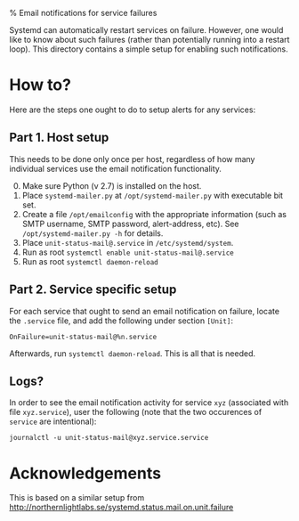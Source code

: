 % Email notifications for service failures

Systemd can automatically restart services on failure. However, one would like
to know about such failures (rather than potentially running into a restart
loop). This directory contains a simple setup for enabling such notifications.

# How to?

Here are the steps one ought to do to setup alerts for any services:

## Part 1. Host setup

This needs to be done only once per host, regardless of how many individual
services use the email notification functionality.

0. Make sure Python (v 2.7) is installed on the host.
1. Place `systemd-mailer.py` at `/opt/systemd-mailer.py` with executable bit set.
2. Create a file `/opt/emailconfig` with the appropriate information (such as
   SMTP username, SMTP password, alert-address, etc). See
   `/opt/systemd-mailer.py -h` for details.
3. Place `unit-status-mail@.service` in `/etc/systemd/system`.
4. Run as root `systemctl enable unit-status-mail@.service`
5. Run as root `systemctl daemon-reload`

## Part 2. Service specific setup

For each service that ought to send an email notification on failure, locate
the `.service` file, and add the following under section `[Unit]`:

```
OnFailure=unit-status-mail@%n.service  
```

Afterwards, run `systemctl daemon-reload`. This is all that is needed.

## Logs?

In order to see the email notification activity for service `xyz` (associated
with file `xyz.service`), user the following (note that the two occurences of
`service` are intentional):

```
journalctl -u unit-status-mail@xyz.service.service
```


# Acknowledgements

This is based on a similar setup from
http://northernlightlabs.se/systemd.status.mail.on.unit.failure

